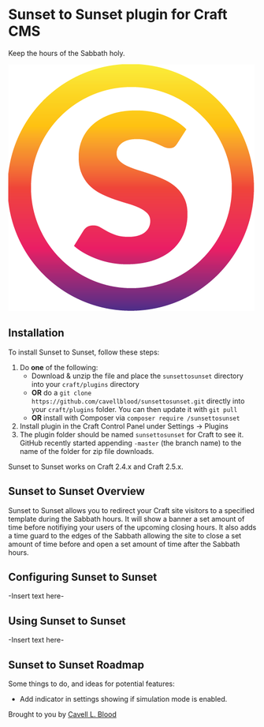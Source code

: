 # Sunset to Sunset plugin for Craft CMS

Keep the hours of the Sabbath holy.

![Screenshot](resources/screenshots/plugin_logo.png)

## Installation

To install Sunset to Sunset, follow these steps:

1. Do **one** of the following:
	* Download & unzip the file and place the `sunsettosunset` directory into your `craft/plugins` directory
	* **OR** do a `git clone https://github.com/cavellblood/sunsettosunset.git` directly into your `craft/plugins` folder. 
You can then update it with `git pull`
	* **OR** install with Composer via `composer require /sunsettosunset`
2. Install plugin in the Craft Control Panel under Settings &rarr; Plugins
3. The plugin folder should be named `sunsettosunset` for Craft to see it.  GitHub recently started appending `-master` (the branch name) to the name of the folder for zip file downloads.

Sunset to Sunset works on Craft 2.4.x and Craft 2.5.x.

## Sunset to Sunset Overview

Sunset to Sunset allows you to redirect your Craft site visitors to a specified template during the Sabbath hours. It will show a banner a set amount of time before notifiying your users of the upcoming closing hours. It also adds a time guard to the edges of the Sabbath allowing the site to close a set amount of time before and open a set amount of time after the Sabbath hours.

## Configuring Sunset to Sunset

-Insert text here-

## Using Sunset to Sunset

-Insert text here-

## Sunset to Sunset Roadmap

Some things to do, and ideas for potential features:

* Add indicator in settings showing if simulation mode is enabled.

Brought to you by [Cavell L. Blood](https://cavellblood.com)
